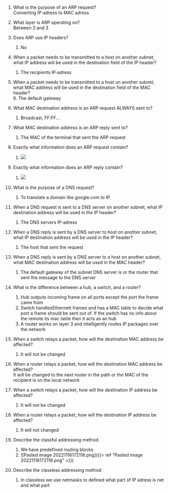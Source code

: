 1. What is the purpose of an ARP request?  
	Converting IP-adress to MAC adress 
2. What layer is ARP operating on?  
	Between 2 and 3
3. Does ARP use IP headers?  
	1. No
4. When a packet needs to be transmitted to a host on another subnet, what IP address will be used in the destination field of the IP header?  
	1. The recipients IP-adress
5. When a packet needs to be transmitted to a host on another subnet, what MAC address will be used in the destination field of the MAC header?  
	6. The default gateway
6. What MAC destination address is an ARP request ALWAYS sent to?  
	1. Broadcast, FF:FF...
7. What MAC destination address is an ARP reply sent to?  
	1. The MAC of the terminal that sent the ARP request
8. Exactly what information does an ARP request contain?  
	1. ![](https://i.imgur.com/nReHXnH.png)
9. Exactly what information does an ARP reply contain?  
	1. ![](https://i.imgur.com/nReHXnH.png)

10. What is the purpose of a DNS request?  
	1. To translate a domain like google.com to IP
11. When a DNS request is sent to a DNS server on another subnet, what IP destination address will be used in the IP header?  
	1. The DNS servers IP-adress
12. When a DNS reply is sent by a DNS server to host on another subnet, what IP destination address will be used in the IP header?  
	1. The host that sent the request
13. When a DNS reply is sent by a DNS server to a host on another subnet, what MAC destination address will be used in the MAC header?  
	1. The default gateway of the subnet DNS server is or the router that sent the message to the DNS server
14. What is the difference between a hub, a switch, and a router?  
	1. Hub outputs incoming frame on all ports except the port the frame came from
	2. Switch handlesEthernett frames and has a MAC table to decide what port a frame should be sent out of. If the switch has no info about the remote its mac table then it acts as an hub
	3. A router works on layer 3 and intelligently routes IP packages over the network
15. When a switch relays a packet, how will the destination MAC address be affected?  
	1. It will not be changed
16. When a router relays a packet, how will the destination MAC address be affected?  
	It will be changed to the next router in the path or the MAC of the recipient is on the local network
17. When a switch relays a packet, how will the destination IP address be affected?  
	1. It will not be changed
18. When a router relays a packet, how will the destination IP address be affected?  
	1. It will not changed
19. Describe the classful addressing method.  
	1. We have predefined routing blocks
	2. ![Pasted image 20221116172116.png]({{< ref "Pasted image 20221116172116.png" >}})
20. Describe the classless addressing method
	1. In classless we use netmasks to defined what part of IP adress is net and what part 